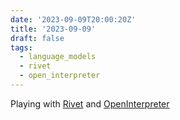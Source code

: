 ```yaml
---
date: '2023-09-09T20:00:20Z'
title: '2023-09-09'
draft: false
tags:
  - language_models
  - rivet
  - open_interpreter
---
```


Playing with [Rivet](https://rivet.ironcladapp.com/) and [OpenInterpreter](https://openinterpreter.com/)
